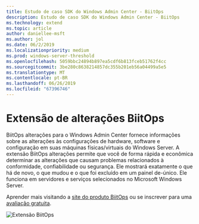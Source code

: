 ```yaml
---
title: Estudo de caso SDK do Windows Admin Center - BiitOps
description: Estudo de caso SDK do Windows Admin Center - BiitOps
ms.technology: extend
ms.topic: article
author: daniellee-msft
ms.author: jol
ms.date: 06/2/2019
ms.localizationpriority: medium
ms.prod: windows-server-threshold
ms.openlocfilehash: 5059bbc24894b897ea5cdf6b813fceb51762f4cc
ms.sourcegitcommit: 3be280c8638214857dc355b201eb56a04499a5e5
ms.translationtype: MT
ms.contentlocale: pt-BR
ms.lasthandoff: 06/26/2019
ms.locfileid: "67396746"
---
```

# <a name="biitops-changes-extension"></a>Extensão de alterações BiitOps

BiitOps alterações para o Windows Admin Center fornece informações sobre as alterações às configurações de hardware, software e configuração em suas máquinas físicas/virtuais do Windows Server. A extensão BiitOps alterações permite que você de forma rápida e econômica determinar as alterações que causam problemas relacionados à conformidade, confiabilidade ou segurança. Ele mostrará exatamente o que há de novo, o que mudou e o que foi excluído em um painel de-único. Ele funciona em servidores e serviços selecionados no Microsoft Windows Server.

Aprender mais visitando a [site do produto BiitOps](http://www.biitops.com/solutions/changes-for-wac/) ou se inscrever para uma [avaliação gratuita](http://www.biitops.com/solutions/register-changes-for-wac/).

![Extensão BiitOps](../../media/extend-case-study-biitops/biitops-1.png)